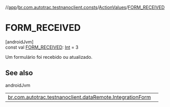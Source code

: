 //[app](../../../index.md)/[br.com.autotrac.testnanoclient.consts](../index.md)/[ActionValues](index.md)/[FORM_RECEIVED](-f-o-r-m_-r-e-c-e-i-v-e-d.md)

# FORM_RECEIVED

[androidJvm]\
const val [FORM_RECEIVED](-f-o-r-m_-r-e-c-e-i-v-e-d.md): [Int](https://kotlinlang.org/api/latest/jvm/stdlib/kotlin/-int/index.html) = 3

Um formulário foi recebido ou atualizado.

## See also

androidJvm

| | |
|---|---|
| [br.com.autotrac.testnanoclient.dataRemote.IntegrationForm](../../br.com.autotrac.testnanoclient.dataRemote/-integration-form/code.md) |  |
